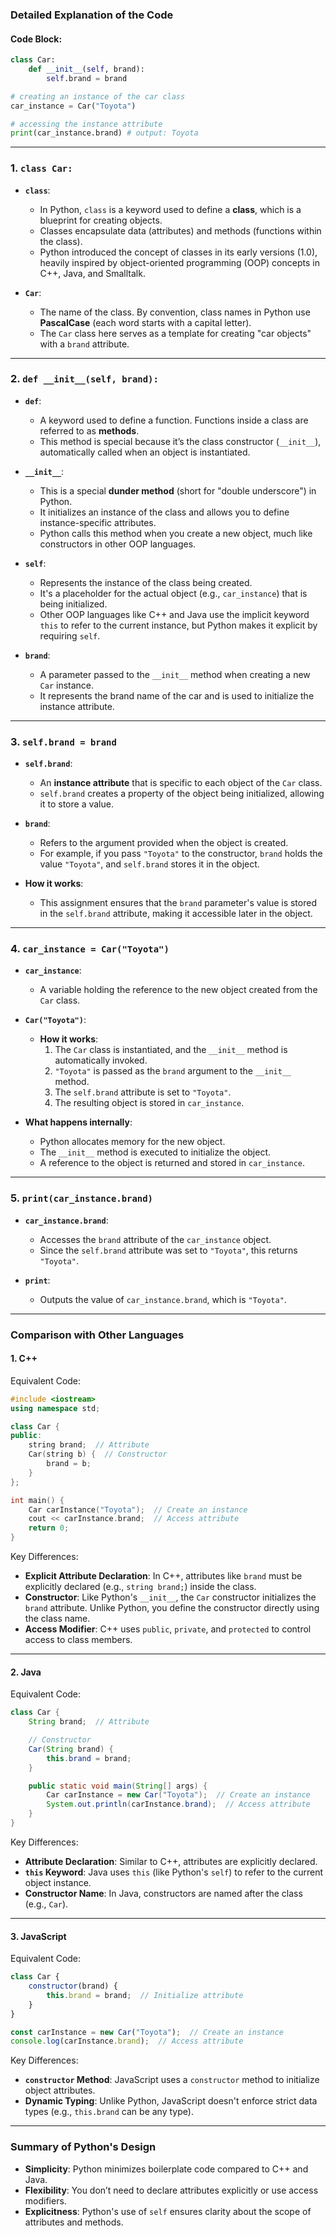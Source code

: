 ### Detailed Explanation of the Code

#### **Code Block:**
```python
class Car:
    def __init__(self, brand):
        self.brand = brand

# creating an instance of the car class
car_instance = Car("Toyota")

# accessing the instance attribute
print(car_instance.brand) # output: Toyota
```

---

### **1. `class Car:`**
- **`class`**:
  - In Python, `class` is a keyword used to define a **class**, which is a blueprint for creating objects.
  - Classes encapsulate data (attributes) and methods (functions within the class).
  - Python introduced the concept of classes in its early versions (1.0), heavily inspired by object-oriented programming (OOP) concepts in C++, Java, and Smalltalk.

- **`Car`**:
  - The name of the class. By convention, class names in Python use **PascalCase** (each word starts with a capital letter).
  - The `Car` class here serves as a template for creating "car objects" with a `brand` attribute.

---

### **2. `def __init__(self, brand):`**
- **`def`**:
  - A keyword used to define a function. Functions inside a class are referred to as **methods**.
  - This method is special because it’s the class constructor (`__init__`), automatically called when an object is instantiated.

- **`__init__`**:
  - This is a special **dunder method** (short for "double underscore") in Python.  
  - It initializes an instance of the class and allows you to define instance-specific attributes.  
  - Python calls this method when you create a new object, much like constructors in other OOP languages.

- **`self`**:
  - Represents the instance of the class being created.  
  - It's a placeholder for the actual object (e.g., `car_instance`) that is being initialized.  
  - Other OOP languages like C++ and Java use the implicit keyword `this` to refer to the current instance, but Python makes it explicit by requiring `self`.

- **`brand`**:
  - A parameter passed to the `__init__` method when creating a new `Car` instance.  
  - It represents the brand name of the car and is used to initialize the instance attribute.

---

### **3. `self.brand = brand`**
- **`self.brand`**:
  - An **instance attribute** that is specific to each object of the `Car` class.  
  - `self.brand` creates a property of the object being initialized, allowing it to store a value.

- **`brand`**:
  - Refers to the argument provided when the object is created.  
  - For example, if you pass `"Toyota"` to the constructor, `brand` holds the value `"Toyota"`, and `self.brand` stores it in the object.

- **How it works**:
  - This assignment ensures that the `brand` parameter's value is stored in the `self.brand` attribute, making it accessible later in the object.

---

### **4. `car_instance = Car("Toyota")`**
- **`car_instance`**:
  - A variable holding the reference to the new object created from the `Car` class.

- **`Car("Toyota")`**:
  - **How it works**:
    1. The `Car` class is instantiated, and the `__init__` method is automatically invoked.
    2. `"Toyota"` is passed as the `brand` argument to the `__init__` method.
    3. The `self.brand` attribute is set to `"Toyota"`.
    4. The resulting object is stored in `car_instance`.

- **What happens internally**:
  - Python allocates memory for the new object.
  - The `__init__` method is executed to initialize the object.
  - A reference to the object is returned and stored in `car_instance`.

---

### **5. `print(car_instance.brand)`**
- **`car_instance.brand`**:
  - Accesses the `brand` attribute of the `car_instance` object.  
  - Since the `self.brand` attribute was set to `"Toyota"`, this returns `"Toyota"`.

- **`print`**:
  - Outputs the value of `car_instance.brand`, which is `"Toyota"`.

---

### Comparison with Other Languages

#### **1. C++**
Equivalent Code:
```cpp
#include <iostream>
using namespace std;

class Car {
public:
    string brand;  // Attribute
    Car(string b) {  // Constructor
        brand = b;
    }
};

int main() {
    Car carInstance("Toyota");  // Create an instance
    cout << carInstance.brand;  // Access attribute
    return 0;
}
```

Key Differences:
- **Explicit Attribute Declaration**: In C++, attributes like `brand` must be explicitly declared (e.g., `string brand;`) inside the class.
- **Constructor**: Like Python's `__init__`, the `Car` constructor initializes the `brand` attribute. Unlike Python, you define the constructor directly using the class name.
- **Access Modifier**: C++ uses `public`, `private`, and `protected` to control access to class members.

---

#### **2. Java**
Equivalent Code:
```java
class Car {
    String brand;  // Attribute

    // Constructor
    Car(String brand) {
        this.brand = brand;
    }

    public static void main(String[] args) {
        Car carInstance = new Car("Toyota");  // Create an instance
        System.out.println(carInstance.brand);  // Access attribute
    }
}
```

Key Differences:
- **Attribute Declaration**: Similar to C++, attributes are explicitly declared.
- **`this` Keyword**: Java uses `this` (like Python's `self`) to refer to the current object instance.
- **Constructor Name**: In Java, constructors are named after the class (e.g., `Car`).

---

#### **3. JavaScript**
Equivalent Code:
```javascript
class Car {
    constructor(brand) {
        this.brand = brand;  // Initialize attribute
    }
}

const carInstance = new Car("Toyota");  // Create an instance
console.log(carInstance.brand);  // Access attribute
```

Key Differences:
- **`constructor` Method**: JavaScript uses a `constructor` method to initialize object attributes.
- **Dynamic Typing**: Unlike Python, JavaScript doesn't enforce strict data types (e.g., `this.brand` can be any type).

---

### Summary of Python's Design
- **Simplicity**: Python minimizes boilerplate code compared to C++ and Java.
- **Flexibility**: You don’t need to declare attributes explicitly or use access modifiers.
- **Explicitness**: Python's use of `self` ensures clarity about the scope of attributes and methods.